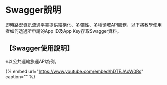 # Swagger說明

即時路況資訊流通平臺提供結構化、多彈性、多種領域API服務，以下將教學使用者如何透過所申請的App ID及App Key存取Swagger資料。

## 【Swagger使用說明】

※以公共運輸旅運API為例。

{% embed url="https://www.youtube.com/embed/hDTEJAxW0Rs" caption="" %}

